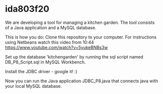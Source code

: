 # ida803f20

We are developing a tool for managing a kitchen garden. The tool consists of a Java application and a MySQL database.

This is how you do: 
Clone this repository to your computer. For instructions using Netbeans watch this video from 10:44 https://www.youtube.com/watch?v=5yukeBNBs3w

Set up the database 'kitchengarden' by running the sql script named DB_P8_Script.sql in MySQL Workbench.

Install the JDBC driver - google it! :)

Now you can run the Java application JDBC_P8.java that connects java with your local MySQL database.
